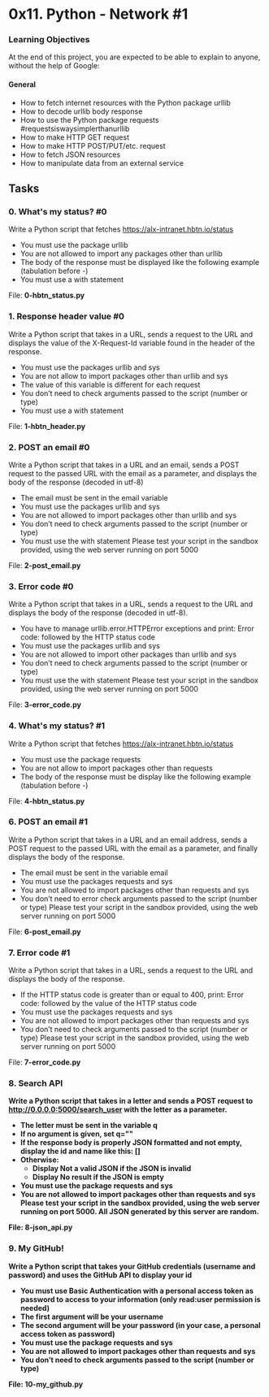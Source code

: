 # 0x11. Python - Network #1

### Learning Objectives
At the end of this project, you are expected to be able to explain to anyone, without the help of Google:

#### General
* How to fetch internet resources with the Python package urllib
* How to decode urllib body response
* How to use the Python package requests #requestsiswaysimplerthanurllib
* How to make HTTP GET request
* How to make HTTP POST/PUT/etc. request
* How to fetch JSON resources
* How to manipulate data from an external service


## Tasks

### 0. What's my status? #0

Write a Python script that fetches https://alx-intranet.hbtn.io/status

* You must use the package urllib
* You are not allowed to import any packages other than urllib
* The body of the response must be displayed like the following example (tabulation before -)
* You must use a with statement

File: <b>0-hbtn_status.py</b>


### 1. Response header value #0

Write a Python script that takes in a URL, sends a request to the URL and displays the value of the X-Request-Id variable found in the header of the response.

* You must use the packages urllib and sys
* You are not allow to import packages other than urllib and sys
* The value of this variable is different for each request
* You don’t need to check arguments passed to the script (number or type)
* You must use a with statement

File: <b>1-hbtn_header.py</b>


### 2. POST an email #0

Write a Python script that takes in a URL and an email, sends a POST request to the passed URL with the email as a parameter, and displays the body of the response (decoded in utf-8)

* The email must be sent in the email variable
* You must use the packages urllib and sys
* You are not allowed to import packages other than urllib and sys
* You don’t need to check arguments passed to the script (number or type)
* You must use the with statement
Please test your script in the sandbox provided, using the web server running on port 5000

File: <b>2-post_email.py</b>


### 3. Error code #0

Write a Python script that takes in a URL, sends a request to the URL and displays the body of the response (decoded in utf-8).

* You have to manage urllib.error.HTTPError exceptions and print: Error code: followed by the HTTP status code
* You must use the packages urllib and sys
* You are not allowed to import other packages than urllib and sys
* You don’t need to check arguments passed to the script (number or type)
* You must use the with statement
Please test your script in the sandbox provided, using the web server running on port 5000

File: <b>3-error_code.py</b>


### 4. What's my status? #1

Write a Python script that fetches https://alx-intranet.hbtn.io/status

* You must use the package requests
* You are not allow to import packages other than requests
* The body of the response must be display like the following example (tabulation before -)

File: <b>4-hbtn_status.py</b>


### 6. POST an email #1

Write a Python script that takes in a URL and an email address, sends a POST request to the passed URL with the email as a parameter, and finally displays the body of the response.

* The email must be sent in the variable email
* You must use the packages requests and sys
* You are not allowed to import packages other than requests and sys
* You don’t need to error check arguments passed to the script (number or type)
Please test your script in the sandbox provided, using the web server running on port 5000

File: <b>6-post_email.py</b>


### 7. Error code #1

Write a Python script that takes in a URL, sends a request to the URL and displays the body of the response.

* If the HTTP status code is greater than or equal to 400, print: Error code: followed by the value of the HTTP status code
* You must use the packages requests and sys
* You are not allowed to import packages other than requests and sys
* You don’t need to check arguments passed to the script (number or type)
Please test your script in the sandbox provided, using the web server running on port 5000

File: <b>7-error_code.py


### 8. Search API

Write a Python script that takes in a letter and sends a POST request to http://0.0.0.0:5000/search_user with the letter as a parameter.

* The letter must be sent in the variable q
* If no argument is given, set q=""
* If the response body is properly JSON formatted and not empty, display the id and name like this: [<id>] <name>
* Otherwise:
	* Display Not a valid JSON if the JSON is invalid
	* Display No result if the JSON is empty
* You must use the package requests and sys
* You are not allowed to import packages other than requests and sys
Please test your script in the sandbox provided, using the web server running on port 5000. All JSON generated by this server are random.

File: <b>8-json_api.py</b>


### 9. My GitHub!

Write a Python script that takes your GitHub credentials (username and password) and uses the GitHub API to display your id

* You must use Basic Authentication with a personal access token as password to access to your information (only read:user permission is needed)
* The first argument will be your username
* The second argument will be your password (in your case, a personal access token as password)
* You must use the package requests and sys
* You are not allowed to import packages other than requests and sys
* You don’t need to check arguments passed to the script (number or type)

File: <b>10-my_github.py</b>

